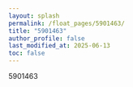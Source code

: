 ```yaml
---
layout: splash
permalink: /float_pages/5901463/
title: "5901463"
author_profile: false
last_modified_at: 2025-06-13
toc: false
---
```

 
5901463
